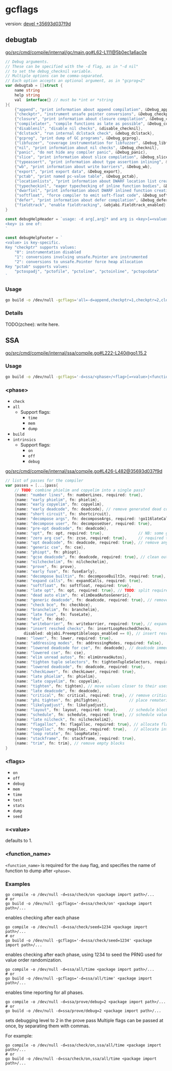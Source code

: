 # gcflags

version: [devel +35693d037f9d](https://github.com/golang/go/tree/35693d037f9d)

## debugtab

[go/src/cmd/compile/internal/gc/main.go#L62-L111@5b0ec1a6ac0e](https://github.com/golang/go/blob/5b0ec1a6ac0e/src/cmd/compile/internal/gc/main.go#L62-L111)

```go
// Debug arguments.
// These can be specified with the -d flag, as in "-d nil"
// to set the debug_checknil variable.
// Multiple options can be comma-separated.
// Each option accepts an optional argument, as in "gcprog=2"
var debugtab = []struct {
	name string
	help string
	val  interface{} // must be *int or *string
}{
	{"append", "print information about append compilation", &Debug_append},
	{"checkptr", "instrument unsafe pointer conversions", &Debug_checkptr},
	{"closure", "print information about closure compilation", &Debug_closure},
	{"compilelater", "compile functions as late as possible", &Debug_compilelater},
	{"disablenil", "disable nil checks", &disable_checknil},
	{"dclstack", "run internal dclstack check", &debug_dclstack},
	{"gcprog", "print dump of GC programs", &Debug_gcprog},
	{"libfuzzer", "coverage instrumentation for libfuzzer", &Debug_libfuzzer},
	{"nil", "print information about nil checks", &Debug_checknil},
	{"panic", "do not hide any compiler panic", &Debug_panic},
	{"slice", "print information about slice compilation", &Debug_slice},
	{"typeassert", "print information about type assertion inlining", &Debug_typeassert},
	{"wb", "print information about write barriers", &Debug_wb},
	{"export", "print export data", &Debug_export},
	{"pctab", "print named pc-value table", &Debug_pctab},
	{"locationlists", "print information about DWARF location list creation", &Debug_locationlist},
	{"typecheckinl", "eager typechecking of inline function bodies", &Debug_typecheckinl},
	{"dwarfinl", "print information about DWARF inlined function creation", &Debug_gendwarfinl},
	{"softfloat", "force compiler to emit soft-float code", &Debug_softfloat},
	{"defer", "print information about defer compilation", &Debug_defer},
	{"fieldtrack", "enable fieldtracking", &objabi.Fieldtrack_enabled},
}

const debugHelpHeader = `usage: -d arg[,arg]* and arg is <key>[=<value>]
<key> is one of:
`

const debugHelpFooter = `
<value> is key-specific.
Key "checkptr" supports values:
	"0": instrumentation disabled
	"1": conversions involving unsafe.Pointer are instrumented
	"2": conversions to unsafe.Pointer force heap allocation
Key "pctab" supports values:
	"pctospadj", "pctofile", "pctoline", "pctoinline", "pctopcdata"
`
```

### Usage

```sh
go build -o /dev/null -gcflags='all=-d=append,checkptr=1,checkptr=2,closure,compilelater,disablenil,dclstack,gcprog=2,libfuzzer,nil,panic,slice,typeassert,wb,export,pctab=(pctospadj,pctofile,pctoline,pctoinline,pctopcdata),locationlists,typecheckinl,dwarfinl,softfloat,defer,fieldtrack' <package import path>/...
```

### Details

TODO(zchee): write here.

## SSA

[go/src/cmd/compile/internal/ssa/compile.go#L222-L240@go1.15.2](https://github.com/golang/go/blob/go1.15.2/src/cmd/compile/internal/ssa/compile.go#L222-L240)

### Usage

```sh
go build -o /dev/null -gcflags='-d=ssa/<phase>/<flag>[=<value>|<function_name>] <package import path>/...'
```

### \<phase\>

- `check`
- `all`
  - Support flags:
    - `time`
    - `mem`
    - `dump`
- `build`
- `intrinsics`
  - Support flags:
    - `on`
    - `off`
    - `debug`

[go/src/cmd/compile/internal/ssa/compile.go#L426-L482@35693d037f9d](https://github.com/golang/go/blob/35693d037f9d/src/cmd/compile/internal/ssa/compile.go#L426-L482)

```go
// list of passes for the compiler
var passes = [...]pass{
	// TODO: combine phielim and copyelim into a single pass?
	{name: "number lines", fn: numberLines, required: true},
	{name: "early phielim", fn: phielim},
	{name: "early copyelim", fn: copyelim},
	{name: "early deadcode", fn: deadcode}, // remove generated dead code to avoid doing pointless work during opt
	{name: "short circuit", fn: shortcircuit},
	{name: "decompose args", fn: decomposeArgs, required: !go116lateCallExpansion, disabled: go116lateCallExpansion}, // handled by late call lowering
	{name: "decompose user", fn: decomposeUser, required: true},
	{name: "pre-opt deadcode", fn: deadcode},
	{name: "opt", fn: opt, required: true},               // NB: some generic rules know the name of the opt pass. TODO: split required rules and optimizing rules
	{name: "zero arg cse", fn: zcse, required: true},     // required to merge OpSB values
	{name: "opt deadcode", fn: deadcode, required: true}, // remove any blocks orphaned during opt
	{name: "generic cse", fn: cse},
	{name: "phiopt", fn: phiopt},
	{name: "gcse deadcode", fn: deadcode, required: true}, // clean out after cse and phiopt
	{name: "nilcheckelim", fn: nilcheckelim},
	{name: "prove", fn: prove},
	{name: "early fuse", fn: fuseEarly},
	{name: "decompose builtin", fn: decomposeBuiltIn, required: true},
	{name: "expand calls", fn: expandCalls, required: true},
	{name: "softfloat", fn: softfloat, required: true},
	{name: "late opt", fn: opt, required: true}, // TODO: split required rules and optimizing rules
	{name: "dead auto elim", fn: elimDeadAutosGeneric},
	{name: "generic deadcode", fn: deadcode, required: true}, // remove dead stores, which otherwise mess up store chain
	{name: "check bce", fn: checkbce},
	{name: "branchelim", fn: branchelim},
	{name: "late fuse", fn: fuseLate},
	{name: "dse", fn: dse},
	{name: "writebarrier", fn: writebarrier, required: true}, // expand write barrier ops
	{name: "insert resched checks", fn: insertLoopReschedChecks,
		disabled: objabi.Preemptibleloops_enabled == 0}, // insert resched checks in loops.
	{name: "lower", fn: lower, required: true},
	{name: "addressing modes", fn: addressingModes, required: false},
	{name: "lowered deadcode for cse", fn: deadcode}, // deadcode immediately before CSE avoids CSE making dead values live again
	{name: "lowered cse", fn: cse},
	{name: "elim unread autos", fn: elimUnreadAutos},
	{name: "tighten tuple selectors", fn: tightenTupleSelectors, required: true},
	{name: "lowered deadcode", fn: deadcode, required: true},
	{name: "checkLower", fn: checkLower, required: true},
	{name: "late phielim", fn: phielim},
	{name: "late copyelim", fn: copyelim},
	{name: "tighten", fn: tighten}, // move values closer to their uses
	{name: "late deadcode", fn: deadcode},
	{name: "critical", fn: critical, required: true}, // remove critical edges
	{name: "phi tighten", fn: phiTighten},            // place rematerializable phi args near uses to reduce value lifetimes
	{name: "likelyadjust", fn: likelyadjust},
	{name: "layout", fn: layout, required: true},     // schedule blocks
	{name: "schedule", fn: schedule, required: true}, // schedule values
	{name: "late nilcheck", fn: nilcheckelim2},
	{name: "flagalloc", fn: flagalloc, required: true}, // allocate flags register
	{name: "regalloc", fn: regalloc, required: true},   // allocate int & float registers + stack slots
	{name: "loop rotate", fn: loopRotate},
	{name: "stackframe", fn: stackframe, required: true},
	{name: "trim", fn: trim}, // remove empty blocks
}
```


### \<flags\>

- `on`
- `off`
- `debug`
- `mem`
- `time`
- `test`
- `stats`
- `dump`
- `seed`

### =\<value\>

defaults to 1.

### \<function_name\>

`<function_name>` is required for the `dump` flag, and specifies the name of function to dump after `<phase>`.

### Examples

```console
go compile -o /dev/null -d=ssa/check/on <package import path>/...
# or
go build -o /dev/null -gcflags='-d=ssa/check/on' <package import path>/...
```

enables checking after each phase

```console
go compile -o /dev/null -d=ssa/check/seed=1234 <package import path>/...
# or
go build -o /dev/null -gcflags='-d=ssa/check/seed=1234' <package import path>/...
```

enables checking after each phase, using 1234 to seed the PRNG
used for value order randomization.

```console
go compile -o /dev/null -d=ssa/all/time <package import path>/...
# or
go build -o /dev/null -gcflags='-d=ssa/all/time' <package import path>/...
```

enables time reporting for all phases.

```console
go compile -o /dev/null -d=ssa/prove/debug=2 <package import path>/...
# or
go build -o /dev/null -d=ssa/prove/debug=2 <package import path>/...
```

sets debugging level to 2 in the prove pass
Multiple flags can be passed at once, by separating them with
commas.

For example:

```console
go compile -o /dev/null -d=ssa/check/on,ssa/all/time <package import path>/...
# or
go build -o /dev/null -d=ssa/check/on,ssa/all/time <package import path>/...
```
